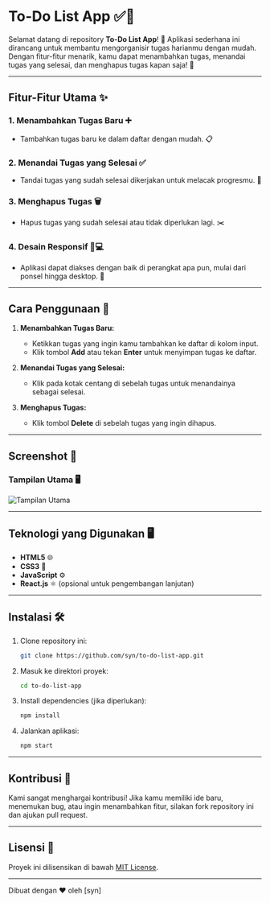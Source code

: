 # To-Do List App ✅📝

Selamat datang di repository **To-Do List App**! 🚀 Aplikasi sederhana ini dirancang untuk membantu mengorganisir tugas harianmu dengan mudah. Dengan fitur-fitur menarik, kamu dapat menambahkan tugas, menandai tugas yang selesai, dan menghapus tugas kapan saja! 🎯

---

## Fitur-Fitur Utama ✨

### 1. **Menambahkan Tugas Baru** ➕
   - Tambahkan tugas baru ke dalam daftar dengan mudah. 📋

### 2. **Menandai Tugas yang Selesai** ✅
   - Tandai tugas yang sudah selesai dikerjakan untuk melacak progresmu. 🚀

### 3. **Menghapus Tugas** 🗑️
   - Hapus tugas yang sudah selesai atau tidak diperlukan lagi. ✂️

### 4. **Desain Responsif** 📱💻
   - Aplikasi dapat diakses dengan baik di perangkat apa pun, mulai dari ponsel hingga desktop. 🎨

---

## Cara Penggunaan 🚀

1. **Menambahkan Tugas Baru:**
   - Ketikkan tugas yang ingin kamu tambahkan ke daftar di kolom input.
   - Klik tombol **Add** atau tekan **Enter** untuk menyimpan tugas ke daftar.

2. **Menandai Tugas yang Selesai:**
   - Klik pada kotak centang di sebelah tugas untuk menandainya sebagai selesai.

3. **Menghapus Tugas:**
   - Klik tombol **Delete** di sebelah tugas yang ingin dihapus.

---

## Screenshot 📸

### Tampilan Utama 🖥️
![Tampilan Utama](https://via.placeholder.com/600x400?text=Tampilan+To-Do+List)

---

## Teknologi yang Digunakan 🖥️

- **HTML5** 🌐
- **CSS3** 🎨
- **JavaScript** ⚙️
- **React.js** ⚛️ (opsional untuk pengembangan lanjutan)

---

## Instalasi 🛠️

1. Clone repository ini:
   ```bash
   git clone https://github.com/syn/to-do-list-app.git
   ```
2. Masuk ke direktori proyek:
   ```bash
   cd to-do-list-app
   ```
3. Install dependencies (jika diperlukan):
   ```bash
   npm install
   ```
4. Jalankan aplikasi:
   ```bash
   npm start
   ```

---

## Kontribusi 🤝

Kami sangat menghargai kontribusi! Jika kamu memiliki ide baru, menemukan bug, atau ingin menambahkan fitur, silakan fork repository ini dan ajukan pull request.

---

## Lisensi 📜

Proyek ini dilisensikan di bawah [MIT License](LICENSE).

---

Dibuat dengan ❤️ oleh [syn]
